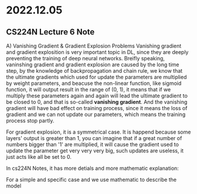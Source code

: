 # 2022.12.05
## CS224N Lecture 6 Note
A) Vanishing Gradient & Gradient Explosion Problems
Vanishing gradient and gradient explosition is very important topic in DL, since they are deeply preventing the training of deep neural networks. Breifly speaking, vaninshing gradient and gradient explosion are caused by the long time step, by the knowledge of backpropagation and chain rule, we know that the ultimate gradients which used for update the parameters are multiplied by weight parameters, and beacuse the non-linear function, like sigmoid function, it will output result in the range of (0, 1), it means that if we multiply these parameters again and again will lead the ultimate gradient to be closed to 0, and that is so-called **vanishing gradient**. And the vanishing gradient will have bad effect on training process, since it means the loss of gradient and we can not update our parameters, which means the training process stop partly.

For gradient explosion, it is a symmetrical case. It is happend because some layers' output is greater than 1, you can imagine that if a great number of numbers bigger than  '1'  are multiplied, it will cause the gradient used to update the parameter get very very very big, such updates are useless, it just acts like all be set to 0.

In cs224N Notes, it has more detials and more mathematic explanation:

For a simple and specific case and we use mathematic to describe the model